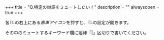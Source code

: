 +++
title = "Q.特定の単語をミュートしたい！"
description = ""
alwaysopen = true
+++

各TLの右上にある<i class="fa fa-gear">歯車アイコン</i>を押すと、TLの設定が開きます。

その中のミュートするキーワード欄に縦棒「|」区切りで書いてください。
